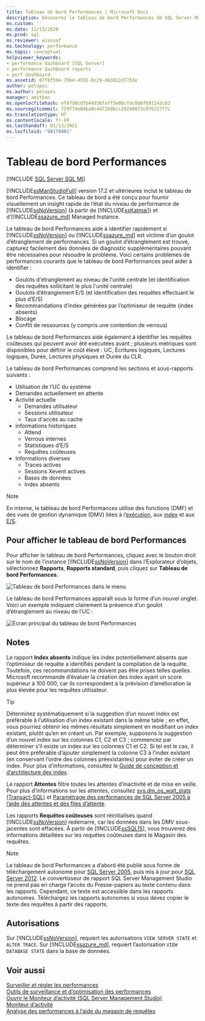```yaml
---
title: Tableau de bord Performances | Microsoft Docs
description: Découvrez le tableau de bord Performances de SQL Server Management Studio, qui fournit un insight rapide de SQL Server et d’Azure SQL Managed Instance.
ms.custom: ''
ms.date: 11/13/2020
ms.prod: sql
ms.reviewer: wiassaf
ms.technology: performance
ms.topic: conceptual
helpviewer_keywords:
- performance dashboard [SQL Server]
- performance dashboard reports
- perf dashboard
ms.assetid: 07f8f594-75b4-4591-8c29-d63811d7753e
author: pelopes
ms.author: pelopes
manager: amitban
ms.openlocfilehash: ef87d8cdfb44d36faff5e06cfdc0b0f691142c03
ms.sourcegitcommit: f29f74e04ba9c4d72b9bcc292490f3c076227f7c
ms.translationtype: HT
ms.contentlocale: fr-FR
ms.lasthandoff: 01/13/2021
ms.locfileid: "98170401"
---
```

# <a name="performance-dashboard"></a>Tableau de bord Performances
[!INCLUDE [SQL Server SQL MI](../../includes/applies-to-version/sql-asdbmi.md)]

[!INCLUDE[ssManStudioFull](../../includes/ssmanstudiofull-md.md)] version 17.2 et ultérieures inclut le tableau de bord Performances. Ce tableau de bord a été conçu pour fournir visuellement un insight rapide de l’état du niveau de performance de [!INCLUDE[ssNoVersion](../../includes/ssnoversion-md.md)] (à partir de [!INCLUDE[ssKatmai](../../includes/ssKatmai-md.md)]) et d’[!INCLUDE[ssazure_md](../../includes/ssazure_md.md)] Managed Instance. 

Le tableau de bord Performances aide à identifier rapidement si [!INCLUDE[ssNoVersion](../../includes/ssnoversion-md.md)] ou [!INCLUDE[ssazure_md](../../includes/ssazure_md.md)] est victime d’un goulot d’étranglement de performances. Si un goulot d’étranglement est trouvé, capturez facilement des données de diagnostic supplémentaires pouvant être nécessaires pour résoudre le problème. Voici certains problèmes de performances courants que le tableau de bord Performances peut aider à identifier :
-  Goulots d'étranglement au niveau de l'unité centrale (et identification des requêtes sollicitant le plus l'unité centrale)
-  Goulots d’étranglement E/S (et identification des requêtes effectuant le plus d’E/S)
-  Recommandations d’index générées par l’optimiseur de requête (index absents)
-  Blocage
-  Conflit de ressources (y compris une contention de verrous)

Le tableau de bord Performances aide également à identifier les requêtes coûteuses qui peuvent avoir été exécutées avant ; plusieurs métriques sont disponibles pour définir le coût élevé : UC, Écritures logiques, Lectures logiques, Durée, Lectures physiques et Durée du CLR.

Le tableau de bord Performances comprend les sections et sous-rapports suivants :
-  Utilisation de l’UC du système
-  Demandes actuellement en attente
-  Activité actuelle
   -  Demandes utilisateur
   -  Sessions utilisateur
   -  Taux d'accès au cache
-  informations historiques
   -  Attend
   -  Verrous internes
   -  Statistiques d’E/S
   -  Requêtes coûteuses
- Informations diverses
  -  Traces actives
  -  Sessions Xevent actives
  -  Bases de données
  -  Index absents

> [!NOTE] 
> En interne, le tableau de bord Performances utilise des fonctions (DMF) et des vues de gestion dynamique (DMV) liées à l’[exécution](../../relational-databases/system-dynamic-management-views/execution-related-dynamic-management-views-and-functions-transact-sql.md), aux [index](../../relational-databases/system-dynamic-management-views/index-related-dynamic-management-views-and-functions-transact-sql.md) et aux [E/S](../../relational-databases/system-dynamic-management-views/i-o-related-dynamic-management-views-and-functions-transact-sql.md).

## <a name="to-view-the-performance-dashboard"></a>Pour afficher le tableau de bord Performances 
  
Pour afficher le tableau de bord Performances, cliquez avec le bouton droit sur le nom de l’instance [!INCLUDE[ssNoVersion](../../includes/ssnoversion-md.md)] dans l’Explorateur d’objets, sélectionnez **Rapports**, **Rapports standard**, puis cliquez sur **Tableau de bord Performances**.  
  
![Tableau de bord Performances dans le menu](../../relational-databases/performance/media/perf_dashboard_ssms.png "Tableau de bord Performances dans le menu")  
  
Le tableau de bord Performances apparaît sous la forme d’un nouvel onglet. Voici un exemple indiquant clairement la présence d’un goulot d’étranglement au niveau de l’UC :  
  
![Écran principal du tableau de bord Performances](../../relational-databases/performance/media/perf_dashboard.png "Écran principal du tableau de bord Performances")  
  
## <a name="remarks"></a>Notes
Le rapport **Index absents** indique les index potentiellement absents que l’optimiseur de requête a identifiés pendant la compilation de la requête. Toutefois, ces recommandations ne doivent pas être prises telles quelles. Microsoft recommande d’évaluer la création des index ayant un score supérieur à 100 000, car ils correspondent à la prévision d’amélioration la plus élevée pour les requêtes utilisateur. 

> [!TIP]
> Déterminez systématiquement si la suggestion d’un nouvel index est préférable à l’utilisation d’un index existant dans la même table ; en effet, vous pourriez obtenir les mêmes résultats simplement en modifiant un index existant, plutôt qu’en en créant un. Par exemple, supposons la suggestion d’un nouvel index sur les colonnes C1, C2 et C3 ; commencez par déterminer s’il existe un index sur les colonnes C1 et C2. Si tel est le cas, il peut être préférable d’ajouter simplement la colonne C3 à l’index existant (en conservant l’ordre des colonnes préexistantes) pour éviter de créer un index.
> Pour plus d’informations, consultez le [Guide de conception et d’architecture des index](../../relational-databases/sql-server-index-design-guide.md).

Le rapport **Attentes** filtre toutes les attentes d’inactivité et de mise en veille. Pour plus d’informations sur les attentes, consultez [sys.dm_os_wait_stats &#40;Transact-SQL&#41;](../../relational-databases/system-dynamic-management-views/sys-dm-os-wait-stats-transact-sql.md) et [Paramétrage des performances de SQL Server 2005 à l’aide des attentes et des files d’attente](https://download.microsoft.com/download/4/7/a/47a548b9-249e-484c-abd7-29f31282b04d/performance_tuning_waits_queues.doc).

Les rapports **Requêtes coûteuses** sont réinitialisés quand [!INCLUDE[ssNoVersion](../../includes/ssnoversion-md.md)] redémarre, car les données dans les DMV sous-jacentes sont effacées. À partir de [!INCLUDE[ssSQL15](../../includes/sssql16-md.md)], vous trouverez des informations détaillées sur les requêtes coûteuses dans le Magasin des requêtes. 


> [!NOTE]
> Le tableau de bord Performances a d’abord été publié sous forme de téléchargement autonome pour [SQL Server 2005](https://techcommunity.microsoft.com/t5/SQL-Server-Support/SQL-Server-2005-Performance-Dashboard-Reports/ba-p/315415), puis mis à jour pour [SQL Server 2012](https://www.microsoft.com/download/details.aspx?id=29063). Le convertisseur de rapport SQL Server Management Studio ne prend pas en charge l’accès du Presse-papiers au texte contenu dans les rapports. Cependant, ce texte est accessible dans les rapports autonomes.  Téléchargez les rapports autonomes si vous devez copier le texte des requêtes à partir des rapports.

## <a name="permissions"></a>Autorisations  
Sur [!INCLUDE[ssNoVersion](../../includes/ssnoversion-md.md)], requiert les autorisations `VIEW SERVER STATE` et `ALTER TRACE`. Sur [!INCLUDE[ssazure_md](../../includes/ssazure_md.md)], requiert l’autorisation `VIEW DATABASE STATE` dans la base de données.

## <a name="see-also"></a>Voir aussi  
 [Surveiller et régler les performances](../../relational-databases/performance/monitor-and-tune-for-performance.md)     
 [Outils de surveillance et d’optimisation des performances](../../relational-databases/performance/performance-monitoring-and-tuning-tools.md)     
 [Ouvrir le Moniteur d’activité &#40;SQL Server Management Studio&#41;](../../relational-databases/performance-monitor/open-activity-monitor-sql-server-management-studio.md)     
 [Moniteur d’activité](../../relational-databases/performance-monitor/activity-monitor.md)     
 [Analyse des performances à l’aide du magasin de requêtes](../../relational-databases/performance/monitoring-performance-by-using-the-query-store.md)     

